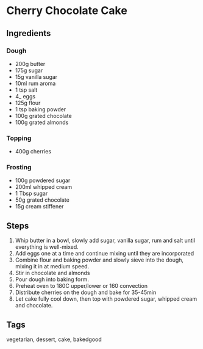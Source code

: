 # Cherry Chocolate Cake

## Ingredients 

### Dough 

* 200g butter
* 175g sugar 
* 15g vanilla sugar
* 10ml rum aroma
* 1 tsp salt 
* 4_ eggs 
* 125g flour
* 1 tsp baking powder 
* 100g grated chocolate
* 100g grated almonds

### Topping 

* 400g cherries


### Frosting

* 100g powdered sugar 
* 200ml whipped cream
* 1 Tbsp sugar 
* 50g grated chocolate 
* 15g cream stiffener

## Steps 

1. Whip butter in a bowl, slowly add sugar, vanilla sugar, rum and salt until everything is well-mixed.
2. Add eggs one at a time and continue mixing until they are incorporated 
3. Combine flour and baking powder and slowly sieve into the dough, mixing it in at medium speed.
4. Stir in chocolate and almonds
5. Pour dough into baking form.
6. Preheat oven to 180C upper/lower or 160 convection
7. Distribute cherries on the dough and bake for 35-45min
8. Let cake fully cool down, then top with powdered sugar, whipped cream and chocolate.

## Tags
vegetarian, dessert, cake, bakedgood

